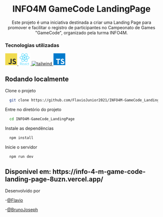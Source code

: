
<h1 align="center" text="justify">INFO4M GameCode LandingPage</h1>

<p align="center" text="justify">Este projeto é uma iniciativa destinada a criar uma Landing Page para promover e facilitar o registro de participantes no Campeonato de Games "GameCode", organizado pela turma INFO4M.</p>

<h3 align="left">Tecnologias utilizadas</h3>
<p align="left"> <a href="https://developer.mozilla.org/en-US/docs/Web/JavaScript" target="_blank" rel="noreferrer"> <img src="https://raw.githubusercontent.com/devicons/devicon/master/icons/javascript/javascript-original.svg" alt="javascript" width="40" height="40"/> </a> <a href="https://reactjs.org/" target="_blank" rel="noreferrer"> <img src="https://raw.githubusercontent.com/devicons/devicon/master/icons/react/react-original-wordmark.svg" alt="react" width="40" height="40"/> </a> <a href="https://tailwindcss.com/" target="_blank" rel="noreferrer"> <img src="https://www.vectorlogo.zone/logos/tailwindcss/tailwindcss-icon.svg" alt="tailwind" width="40" height="40"/> </a> <a href="https://www.typescriptlang.org/" target="_blank" rel="noreferrer"> <img src="https://raw.githubusercontent.com/devicons/devicon/master/icons/typescript/typescript-original.svg" alt="typescript" width="40" height="40"/> </a> </p>


## Rodando localmente

Clone o projeto

```bash
  git clone https://github.com/FlavioJunior2021/INFO4M-GameCode_LandingPage.git
```

Entre no diretório do projeto

```bash
  cd INFO4M-GameCode_LandingPage
```

Instale as dependências

```bash
  npm install
```

Inicie o servidor

```bash
  npm run dev
```

<h2>Disponivel em: https://info-4-m-game-code-landing-page-8uzn.vercel.app/</h2>

<p>Desenvolvido por</p>

-[@Flavio](https://www.github.com/FlavioJunior2021)

-[@BrunoJoseph](https://www.github.com/Brnn0)

